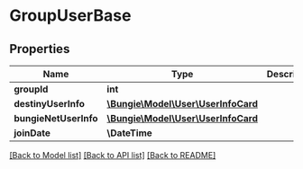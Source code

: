 # GroupUserBase

## Properties
Name | Type | Description | Notes
------------ | ------------- | ------------- | -------------
**groupId** | **int** |  | [optional] 
**destinyUserInfo** | [**\Bungie\Model\User\UserInfoCard**](UserInfoCard.md) |  | [optional] 
**bungieNetUserInfo** | [**\Bungie\Model\User\UserInfoCard**](UserInfoCard.md) |  | [optional] 
**joinDate** | **\DateTime** |  | [optional] 

[[Back to Model list]](../README.md#documentation-for-models) [[Back to API list]](../README.md#documentation-for-api-endpoints) [[Back to README]](../README.md)


